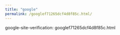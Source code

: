 ```yaml
---
title: "google"
permalink: /googlef71265dcf4d8f85c.html/
---
```

google-site-verification: googlef71265dcf4d8f85c.html